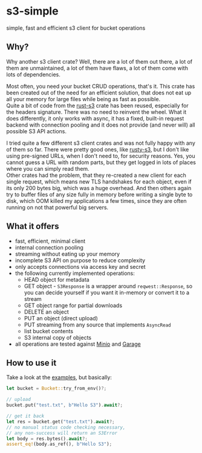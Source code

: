 # s3-simple

simple, fast and efficient s3 client for bucket operations

## Why?

Why another s3 client crate? Well, there are a lot of them out there, a lot of them are unmaintained, a lot of them
have flaws, a lot of them come with lots of dependencies.

Most often, you need your bucket CRUD operations, that's it. This crate has been created out of the need for an 
efficient solution, that does not eat up all your memory for large files while being as fast as possible.  
Quite a bit of code from the [rust-s3](https://crates.io/crates/rust-s3) crate has been reused, especially for the headers signature. There was no 
need to reinvent the wheel. What it does differently, it only works with async, it has a fixed, built-in request backend 
with connection pooling and it does not provide (and never will) all possible S3 API actions.

I tried quite a few different s3 client crates and was not fully happy with any of them so far. There were pretty good
ones, like [rusty-s3](https://crates.io/crates/rusty-s3), but I don't like using pre-signed URLs, when I don't need to, for security reasons. Yes, you 
cannot guess a URL with random parts, but they get logged in lots of places where you can simply read them.  
Other crates had the problem, that they re-created a new client for each single request, which means new TLS handshakes
for each object, even if its only 200 bytes big, which was a huge overhead. And then others again try to buffer files
of any size fully in memory before writing a single byte to disk, which OOM killed my applications a few times, since
they are often running on not that powerful big servers.

## What it offers

- fast, efficient, minimal client
- internal connection pooling
- streaming without eating up your memory
- incomplete S3 API on purpose to reduce complexity
- only accepts connections via access key and secret
- the following currently implemented operations:
    - HEAD object for metadata
    - GET object - `S3Response` is a wrapper around `reqwest::Response`, so you can decide yourself if you
      want it in-memory or convert it to a stream
    - GET object range for partial downloads
    - DELETE an object
    - PUT an object (direct upload)
    - PUT streaming from any source that implements `AsyncRead`
    - list bucket contents
    - S3 internal copy of objects
- all operations are tested against [Minio](https://github.com/minio/minio)
  and [Garage](https://git.deuxfleurs.fr/Deuxfleurs/garage)

## How to use it

Take a look at the [examples](https://github.com/sebadob/s3-simple/tree/main/examples), but basically:

```rust
let bucket = Bucket::try_from_env()?;

// upload
bucket.put("test.txt", b"Hello S3").await?;

// get it back
let res = bucket.get("test.txt").await?;
// no manual status code checking necessary,
// any non-success will return an S3Error
let body = res.bytes().await?;
assert_eq!(body.as_ref(), b"Hello S3");
```
